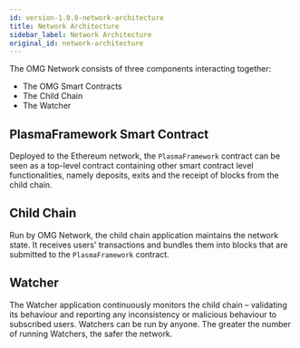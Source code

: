 ```yaml
---
id: version-1.0.0-network-architecture
title: Network Architecture
sidebar_label: Network Architecture
original_id: network-architecture
---
```


The OMG Network consists of three components interacting together: 

* The OMG Smart Contracts
* The Child Chain
* The Watcher

## PlasmaFramework Smart Contract

Deployed to the Ethereum network, the `PlasmaFramework` contract can be seen as a top-level contract containing other smart contract level functionalities, namely deposits, exits and the receipt of blocks from the child chain.

## Child Chain

Run by OMG Network, the child chain application maintains the network state. It receives users' transactions and bundles them into blocks that are submitted to the `PlasmaFramework` contract.

## Watcher

The Watcher application continuously monitors the child chain – validating its behaviour and reporting any inconsistency or malicious behaviour to subscribed users. Watchers can be run by anyone. The greater the number of running Watchers, the safer the network.

